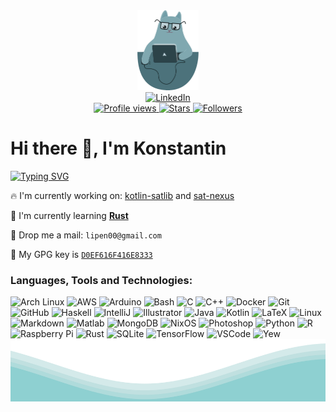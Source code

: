 <div id="header" align="center">
  <img src="assets/cat-arch.png" height="128"/>
  <div id="badges">
    <a href="https://www.linkedin.com/in/kchukharev/">
        <img src="https://img.shields.io/badge/LinkedIn-blue?style=for-the-badge&logo=linkedin&logoColor=white" alt="LinkedIn"/>
    </a>
  </div>
  <div id="stats">
    <a href="https://github.com/Lipen">
      <img src="https://komarev.com/ghpvc/?username=Lipen" alt="Profile views"/>
    </a>
    <a href="https://github.com/Lipen?tab=repositories&q=&type=source&language=&sort=stargazers">
      <img src="https://img.shields.io/github/stars/Lipen" alt="Stars"/>
    </a>
    <a href="https://github.com/Lipen?tab=followers">
      <img src="https://img.shields.io/github/followers/Lipen" alt="Followers"/>
    </a>
  </div>
</div>

# Hi there 👋, I'm Konstantin
[![Typing SVG](https://readme-typing-svg.demolab.com/?multiline=true&height=100&duration=2000&pause=1000&font=Montserrat&lines=A+researcher+👨‍🎓,;software+developer+🧙‍♂️,;lecturer+👨‍🏫+at+ITMO+University+🏫)](https://git.io/typing-svg)

🔥 I'm currently working on: [kotlin-satlib](https://github.com/Lipen/kotlin-satlib) and [sat-nexus](https://github.com/Lipen/sat-nexus)

🌱 I'm currently learning [**Rust**](https://www.rust-lang.org/)

📧 Drop me a mail: `lipen00@gmail.com`

🔑 My GPG key is [`D0EF616F416E8333`](https://keyserver.ubuntu.com/pks/lookup?search=D0EF616F416E8333&fingerprint=on&op=index)

### Languages, Tools and Technologies:

<div id="tools">
  <img src="https://archlinux.org/logos/archlinux-icon-crystal-256.svg" alt="Arch Linux" height="32">
  <img src="https://cdn.jsdelivr.net/gh/devicons/devicon/icons/amazonwebservices/amazonwebservices-original.svg" alt="AWS" height="32">
  <img src="https://cdn.jsdelivr.net/gh/devicons/devicon/icons/arduino/arduino-original.svg" alt="Arduino" height="32">
  <img src="https://cdn.jsdelivr.net/gh/devicons/devicon/icons/bash/bash-original.svg" alt="Bash" height="32">
  <img src="https://cdn.jsdelivr.net/gh/devicons/devicon/icons/c/c-original.svg" alt="C" height="32"/>
  <img src="https://cdn.jsdelivr.net/gh/devicons/devicon/icons/cplusplus/cplusplus-original.svg" alt="C++" height="32"/>
  <img src="https://cdn.jsdelivr.net/gh/devicons/devicon/icons/docker/docker-original.svg" alt="Docker" height="32"/>
  <img src="https://cdn.jsdelivr.net/gh/devicons/devicon/icons/git/git-original.svg" alt="Git" height="32"/>
  <img src="https://cdn.jsdelivr.net/gh/devicons/devicon/icons/github/github-original.svg" alt="GitHub" height="32"/>
  <img src="https://cdn.jsdelivr.net/gh/devicons/devicon/icons/haskell/haskell-original.svg" alt="Haskell" height="32"/>
  <img src="https://cdn.jsdelivr.net/gh/devicons/devicon/icons/intellij/intellij-original.svg" alt="IntelliJ" height="32"/>
  <img src="https://cdn.jsdelivr.net/gh/devicons/devicon/icons/illustrator/illustrator-line.svg" alt="Illustrator" height="32"/>
  <img src="https://cdn.jsdelivr.net/gh/devicons/devicon/icons/java/java-original.svg" alt="Java" height="32"/>
  <img src="https://cdn.jsdelivr.net/gh/devicons/devicon/icons/kotlin/kotlin-original.svg" alt="Kotlin" height="32"/>
  <img src="https://cdn.jsdelivr.net/gh/devicons/devicon/icons/latex/latex-original.svg" alt="LaTeX" height="32"/>
  <img src="https://cdn.jsdelivr.net/gh/devicons/devicon/icons/linux/linux-original.svg" alt="Linux" height="32">
  <img src="https://cdn.jsdelivr.net/gh/devicons/devicon/icons/markdown/markdown-original.svg" alt="Markdown" height="32"/>
  <img src="https://cdn.jsdelivr.net/gh/devicons/devicon/icons/matlab/matlab-original.svg" alt="Matlab" height="32"/>
  <img src="https://cdn.jsdelivr.net/gh/devicons/devicon/icons/mongodb/mongodb-original-wordmark.svg" alt="MongoDB" height="32"/>
  <img src="https://cdn.jsdelivr.net/gh/devicons/devicon/icons/nixos/nixos-original.svg" alt="NixOS" height="32"/>
  <img src="https://cdn.jsdelivr.net/gh/devicons/devicon/icons/photoshop/photoshop-line.svg" alt="Photoshop" height="32"/>
  <img src="https://cdn.jsdelivr.net/gh/devicons/devicon/icons/python/python-original.svg" alt="Python" height="32"/>
  <img src="https://cdn.jsdelivr.net/gh/devicons/devicon/icons/r/r-original.svg" alt="R" height="32"/>
  <img src="https://cdn.jsdelivr.net/gh/devicons/devicon/icons/raspberrypi/raspberrypi-original.svg" alt="Raspberry Pi" height="32"/>
  <img src="https://cdn.jsdelivr.net/gh/devicons/devicon/icons/rust/rust-plain.svg" alt="Rust" height="32"/>
  <img src="https://cdn.jsdelivr.net/gh/devicons/devicon/icons/sqlite/sqlite-original-wordmark.svg" alt="SQLite" height="32"/>
  <img src="https://cdn.jsdelivr.net/gh/devicons/devicon/icons/tensorflow/tensorflow-original.svg" alt="TensorFlow" height="32"/>
  <img src="https://cdn.jsdelivr.net/gh/devicons/devicon/icons/vscode/vscode-original.svg" alt="VSCode" height="32"/>
  <img src="https://yew.rs/img/logo.png" alt="Yew" height="32"/>
</div>

<img src="assets/waves.svg" width="100%" height="100">
